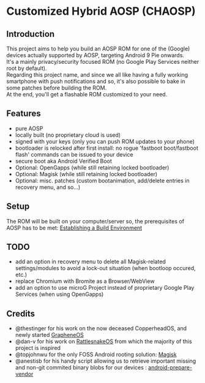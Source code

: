 # Customized Hybrid AOSP (CHAOSP)  

## Introduction  

This project aims to help you build an AOSP ROM for one of the (Google) devices actually supported by AOSP, targeting Android 9 Pie onwards.  
It's a mainly privacy/security focused ROM (no Google Play Services neither root by default).  
Regarding this project name, and since we all like having a fully working smartphone with push notifications and so, it's also possible to bake in some patches before building the ROM.  
At the end, you'll get a flashable ROM customized to your need.  

## Features  

* pure AOSP  
* locally built (no proprietary cloud is used)  
* signed with your keys (only you can push ROM updates to your phone)  
* bootloader is relocked after first install: no rogue 'fastboot boot/fastboot flash' commands can be issued to your device  
* secure boot aka Android Verified Boot
* Optional: OpenGapps (while still retaining locked bootloader)  
* Optional: Magisk (while still retaining locked bootloader)  
* Optional: misc. patches (custom bootanimation, add/delete entries in recovery menu, and so...)


## Setup

The ROM will be built on your computer/server so, the prerequisites of AOSP has to be met: [Establishing a Build Environment](https://source.android.com/setup/build/initializing)  


## TODO  
* add an option in recovery menu to delete all Magisk-related settings/modules to avoid a lock-out situation (when bootloop occured, etc.)  
* replace Chromium with Bromite as a Browser/WebView  
* add an option to use microG Project instead of proprietary Google Play Services (when using OpenGapps)  

## Credits  
* @thestinger for his work on the now deceased CopperheadOS, and newly started [GrapheneOS](https://github.com/GrapheneOS)  
* @dan-v for his work on [RattlesnakeOS](https://github.com/dan-v/rattlesnakeos-stack) from which the majority of this project is inspired  
* @topjohnwu for the only FOSS Android rooting solution: [Magisk](https://github.com/topjohnwu/Magisk)  
* @anestisb for his handy script allowing us to retrieve important missing and non-git commited binary blobs for our devices : [android-prepare-vendor](https://github.com/anestisb/android-prepare-vendor)  


